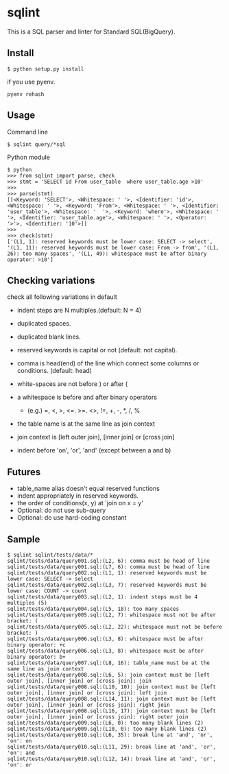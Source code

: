 # sqlint
This is a SQL parser and linter for Standard SQL(BigQuery).

## Install

```
$ python setup.py install
```

if you use pyenv.

```
pyenv rehash
```

## Usage

Command line

```
$ sqlint query/*sql
```

Python module

```
$ python
>>> from sqlint import parse, check
>>> stmt = 'SELECT id From user_table  where user_table.age >10'
>>>
>>> parse(stmt)
[[<Keyword: 'SELECT'>, <Whitespace: ' '>, <Identifier: 'id'>, <Whitespace: ' '>, <Keyword: 'From'>, <Whitespace: ' '>, <Identifier: 'user_table'>, <Whitespace: '  '>, <Keyword: 'where'>, <Whitespace: ' '>, <Identifier: 'user_table.age'>, <Whitespace: ' '>, <Operator: '>'>, <Identifier: '10'>]]
>>>
>>> check(stmt)
['(L1, 1): reserved keywords must be lower case: SELECT -> select', '(L1, 11): reserved keywords must be lower case: From -> from', '(L1, 26): too many spaces', '(L1, 49): whitespace must be after binary operator: >10']
```

## Checking variations

check all following variations in default

- indent steps are N multiples.(default: N = 4)

- duplicated spaces.

- duplicated blank lines.

- reserved keywords is capital or not (default: not capital).

- comma is head(end) of the line which connect some columns or conditions. (default: head)


- white-spaces are not before ) or after (

- a whitespace is before and after binary operators
  - (e.g.) =, <, >, <=. >=. <>, !=, +, -, *, /, %

- the table name is at the same line as join context

- join context is [left outer join], [inner join] or [cross join]

- indent before 'on', 'or', 'and' (except between a and b)

## Futures
- table_name alias doesn't equal reserved functions
- indent appropriately in reserved keywords.
- the order of conditions(x, y) at 'join on x = y'
- Optional: do not use sub-query
- Optional: do use hard-coding constant

## Sample

```
$ sqlint sqlint/tests/data/*
sqlint/tests/data/query001.sql:(L2, 6): comma must be head of line
sqlint/tests/data/query001.sql:(L7, 6): comma must be head of line
sqlint/tests/data/query002.sql:(L1, 1): reserved keywords must be lower case: SELECT -> select
sqlint/tests/data/query002.sql:(L3, 7): reserved keywords must be lower case: COUNT -> count
sqlint/tests/data/query003.sql:(L2, 1): indent steps must be 4 multiples (5)
sqlint/tests/data/query004.sql:(L5, 18): too many spaces
sqlint/tests/data/query005.sql:(L2, 7): whitespace must not be after bracket: (
sqlint/tests/data/query005.sql:(L2, 22): whitespace must not be before bracket: )
sqlint/tests/data/query006.sql:(L3, 8): whitespace must be after binary operator: +c
sqlint/tests/data/query006.sql:(L3, 8): whitespace must be after binary operator: b+
sqlint/tests/data/query007.sql:(L8, 16): table_name must be at the same line as join context
sqlint/tests/data/query008.sql:(L6, 5): join context must be [left outer join], [inner join] or [cross join]: join
sqlint/tests/data/query008.sql:(L10, 10): join context must be [left outer join], [inner join] or [cross join]: left join
sqlint/tests/data/query008.sql:(L14, 11): join context must be [left outer join], [inner join] or [cross join]: right join
sqlint/tests/data/query008.sql:(L16, 17): join context must be [left outer join], [inner join] or [cross join]: right outer join
sqlint/tests/data/query009.sql:(L6, 0): too many blank lines (2)
sqlint/tests/data/query009.sql:(L10, 0): too many blank lines (2)
sqlint/tests/data/query010.sql:(L6, 35): break line at 'and', 'or', 'on': on
sqlint/tests/data/query010.sql:(L11, 29): break line at 'and', 'or', 'on': and
sqlint/tests/data/query010.sql:(L12, 14): break line at 'and', 'or', 'on': or
```
